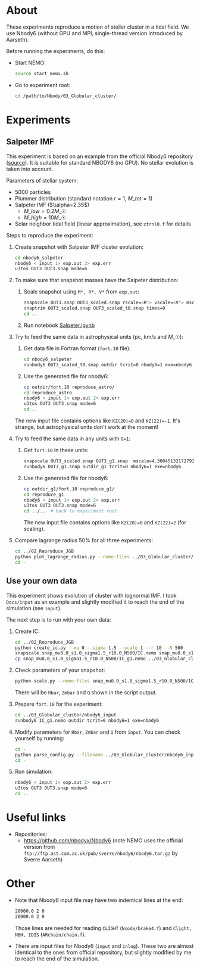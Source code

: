 # About

These experiments reproduce a motion of stellar cluster in a tidal field. We use Nbody6 (without GPU and MPI, single-thread version introduced by Aarseth).

Before running the experiments, do this:

- Start NEMO:

  ```bash
  source start_nemo.sh
  ```

- Go to experiment root:

  ```bash
  cd /path/to/Nbody/03_Globular_cluster/
  ```

# Experiments

## Salpeter IMF

This experiment is based on an example from the official Nbody6 repository ([source](https://github.com/nbodyx/Nbody6/blob/master/Docs/input)). It is suitable for standard NBODY6 (no GPU). No stellar evolution is taken into account.

Parameters of stellar system:

- 5000 particles
- Plummer distribution (standard notation $r=1$, $M\_{tot}=1$)
- Salpeter IMF ($\\alpha=2.35$)
  - $M\_{low} = 0.2 M\_{☉}$
  - $M\_{high} = 10 M\_{☉}$
- Solar neighbor tidal field (linear approximation), see `xtrnl0.f` for details

Steps to reproduce the experiment:

1. Create snapshot with Salpeter IMF cluster evolution:

   ```bash
   cd nbody6_salpeter
   nbody6 < input 1> exp.out 2> exp.err
   u3tos OUT3 OUT3.snap mode=6
   ```

1. To make sure that snapshot masses have the Salpeter distribution:

   1. Scale snapshot using `M*, R*, V*` from `exp.out`:

      ```bash
      snapscale OUT3.snap OUT3_scaled.snap rscale=<R*> vscale=<V*> mscale=<M*>
      snaptrim OUT3_scaled.snap OUT3_scaled_t0.snap times=0
      cd ..
      ```

   1. Run notebook [Salpeter.ipynb](Salpeter.ipynb)

1. Try to feed the same data in astrophysical units (pc, km/s and $M\_{☉}$):

   1. Get data file in Fortran format (`fort.10` file):

      ```bash
      cd nbody6_salpeter
      runbody6 OUT3_scaled_t0.snap outdir tcrit=0 nbody6=1 exe=nbody6
      ```

   1. Use the generated file for nbody6:

      ```bash
      cp outdir/fort.10 reproduce_astro/
      cd reproduce_astro
      nbody6 < input 1> exp.out 2> exp.err
      u3tos OUT3 OUT3.snap mode=6
      cd ..
      ```

   The new input file contains options like `KZ(20)=0` and `KZ(22)=-1`. It's strange, but astrophysical units don't work at the moment!

1. Try to feed the same data in any units with `G=1`:

   1. Get `fort.10` in these units:

      ```bash
      snapscale OUT3_scaled.snap OUT3_g1.snap  mscale=4.300451321727918e-03  # ~232 Msun, km/s and pc, G=1
      runbody6 OUT3_g1.snap outdir_g1 tcrit=0 nbody6=1 exe=nbody6
      ```

   1. Use the generated file for nbody6:

      ```bash
      cp outdir_g1/fort.10 reproduce_g1/
      cd reproduce_g1
      nbody6 < input 1> exp.out 2> exp.err
      u3tos OUT3 OUT3.snap mode=6
      cd ../..  # back to experiment root
      ```

      The new input file contains options like `KZ(20)=0` and `KZ(22)=2` (for scaling).

1. Compare lagrange radius 50% for all three experiments:

   ```bash
   cd ../02_Reproduce_JGB
   python plot_lagrange_radius.py --nemo-files ../03_Globular_cluster/nbody6_salpeter/OUT3.snap  ../03_Globular_cluster/nbody6_salpeter/reproduce_astro/OUT3.snap ../03_Globular_cluster/nbody6_salpeter/reproduce_g1/OUT3.snap --remove-outliers
   cd -
   ```

## Use your own data

This experiment shows evolution of cluster with lognormal IMF. I took `Docs/input` as an example and slightly modified it to reach the end of the simulation (see `input`).

The next step is to run with your own data:

1. Create IC:

   ```bash
   cd ../02_Reproduce_JGB
   python create_ic.py --mu 0 --sigma 1.5 --scale 1 --r 10 --N 500
   snapscale snap_mu0.0_s1.0_sigma1.5_r10.0_N500/IC.nemo snap_mu0.0_s1.0_sigma1.5_r10.0_N5000/IC_g1.nemo mscale=4.300451321727918e-03  # ~232 Msun, km/s and pc, G=1
   cp snap_mu0.0_s1.0_sigma1.5_r10.0_N500/IC_g1.nemo ../03_Globular_cluster/nbody6_input/
   ```

1. Check parameters of your snapshot:

   ```bash
   python scale.py --nemo-files snap_mu0.0_s1.0_sigma1.5_r10.0_N500/IC_g1.nemo --length 0.001 --mass 1 --velosity 1  # these are snapshot units in Agama notation
   ```

   There will be `Rbar`, `Zmbar` and `Q` shown in the script output.

1. Prepare `fort.10` for the experiment:

   ```bash
   cd ../03_Globular_cluster/nbody6_input
   runbody6 IC_g1.nemo outdir tcrit=0 nbody6=1 exe=nbody6
   ```

1. Modify parameters for `Rbar`, `Zmbar` and `Q` from `input`. You can check yourself by running:

   ```bash
   cd -
   python parse_config.py --filename ../03_Globular_cluster/nbody6_input/input --version nbody6
   cd -
   ```

1. Run simulation:

   ```bash
   nbody6 < input 1> exp.out 2> exp.err
   u3tos OUT3 OUT3.snap mode=6
   cd ..
   ```

# Useful links

- Repositories:
  - https://github.com/nbodyx/Nbody6 (note NEMO uses the official version from `ftp://ftp.ast.cam.ac.uk/pub/sverre/nbody6/nbody6.tar.gz` by Sverre Aarseth)

# Other

- Note that Nbody6 input file may have two indentical lines at the end:

  ```bash
  20000.0 2 0
  20000.0 2 0
  ```

  Those lines are needed for reading `CLIGHT` (`Ncode/brake4.f`) and `Clight, NBH, IDIS` (`ARchain/chain.f`).

- There are input files for Nbody6 (`input` and `inlog`). These two are almost identical to the ones from official repository, but slightly modified by me to reach the end of the simulation.
